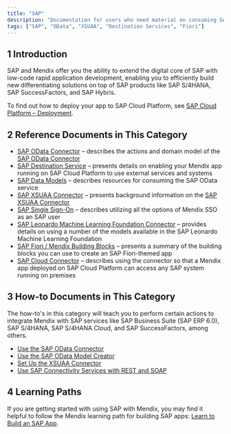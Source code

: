 ```yaml
---
title: "SAP"
description: "Documentation for users who need material on consuming SAP services."
tags: ["SAP", "OData", "XSUAA", "Destination Services", "Fiori"]
---
```


## 1 Introduction

SAP and Mendix offer you the ability to extend the digital core of SAP with low-code rapid application development, enabling you to efficiently build new differentiating solutions on top of SAP products like SAP S/4HANA, SAP SuccessFactors, and SAP Hybris.

To find out how to deploy your app to SAP Cloud Platform, see [SAP Cloud Platform – Deployment](/developerportal/deploy/sap-cloud-platform).

## 2 Reference Documents in This Category

* [SAP OData Connector](sap-odata-connector) – describes the actions and domain model of the [SAP OData Connector](/partners/sap/use-sap-odata-connector) 
* [SAP Destination Service](sap-destination-service) – presents details on enabling your Mendix app running on SAP Cloud Platform to use external services and systems
* [SAP Data Models](sap-data-models) – describes resources for consuming the SAP OData service
* [SAP XSUAA Connector](sap-xsuaa-connector) – presents background information on the [SAP XSUAA Connector](/partners/sap/use-sap-xsuaa-connector)
* [SAP Single Sign-On](sap-single-sign-on) – describes utilizing all the options of Mendix SSO as an SAP user
* [SAP Leonardo Machine Learning Foundation Connector](sap-leonardo-connector) – provides details on using a number of the models available in the SAP Leonardo Machine Learning Foundation
* [SAP Fiori / Mendix Building Blocks](sap-fiori-building-blocks) – presents a summary of the building blocks you can use to create an SAP Fiori-themed app
* [SAP Cloud Connector](sap-cloud-connector) – describes using the connector so that a Mendix app deployed on SAP Cloud Platform can access any SAP system running on premises

## 3 How-to Documents in This Category

The how-to's in this category will teach you to perform certain actions to integrate Mendix with SAP services like SAP Business Suite (SAP ERP 6.0), SAP S/4HANA, SAP S/4HANA Cloud, and SAP SuccessFactors, among others.

* [Use the SAP OData Connector](use-sap-odata-connector)
* [Use the SAP OData Model Creator](use-sap-odata-model-creator)
* [Set Up the XSUAA Connector](use-sap-xsuaa-connector)
* [Use SAP Connectivity Services with REST and SOAP](sap-destination-with-rest)

## 4 Learning Paths

If you are getting started with using SAP with Mendix, you may find it helpful to follow the Mendix learning path for building SAP apps: [Learn to Build an SAP App](https://gettingstarted.mendixcloud.com/link/path/32). 

